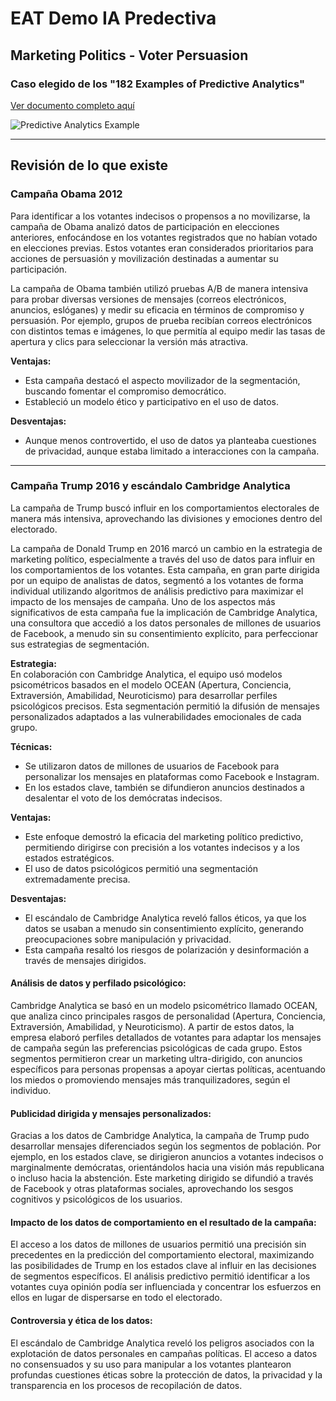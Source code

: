 # EAT Demo IA Predectiva

## Marketing Politics - Voter Persuasion 

### Caso elegido de los "182 Examples of Predictive Analytics" 
[Ver documento completo aquí](https://1drv.ms/b/s!AtNNGt4B6rm7gtZHJJy5f4p1Il9OjQ?e=v1bmu3)

![Predictive Analytics Example](<img width="409" alt="Capture d’écran 2024-11-06 à 08 58 13" src="https://github.com/user-attachments/assets/8b384356-2fce-4738-85d1-6dcbc8639590">
)

---

## Revisión de lo que existe

### Campaña Obama 2012
Para identificar a los votantes indecisos o propensos a no movilizarse, la campaña de Obama analizó datos de participación en elecciones anteriores, enfocándose en los votantes registrados que no habían votado en elecciones previas. Estos votantes eran considerados prioritarios para acciones de persuasión y movilización destinadas a aumentar su participación.

La campaña de Obama también utilizó pruebas A/B de manera intensiva para probar diversas versiones de mensajes (correos electrónicos, anuncios, eslóganes) y medir su eficacia en términos de compromiso y persuasión. Por ejemplo, grupos de prueba recibían correos electrónicos con distintos temas e imágenes, lo que permitía al equipo medir las tasas de apertura y clics para seleccionar la versión más atractiva.

**Ventajas:**  
- Esta campaña destacó el aspecto movilizador de la segmentación, buscando fomentar el compromiso democrático.  
- Estableció un modelo ético y participativo en el uso de datos.  

**Desventajas:**  
- Aunque menos controvertido, el uso de datos ya planteaba cuestiones de privacidad, aunque estaba limitado a interacciones con la campaña.

---

### Campaña Trump 2016 y escándalo Cambridge Analytica
La campaña de Trump buscó influir en los comportamientos electorales de manera más intensiva, aprovechando las divisiones y emociones dentro del electorado.

La campaña de Donald Trump en 2016 marcó un cambio en la estrategia de marketing político, especialmente a través del uso de datos para influir en los comportamientos de los votantes. Esta campaña, en gran parte dirigida por un equipo de analistas de datos, segmentó a los votantes de forma individual utilizando algoritmos de análisis predictivo para maximizar el impacto de los mensajes de campaña. Uno de los aspectos más significativos de esta campaña fue la implicación de Cambridge Analytica, una consultora que accedió a los datos personales de millones de usuarios de Facebook, a menudo sin su consentimiento explícito, para perfeccionar sus estrategias de segmentación.

**Estrategia:**  
En colaboración con Cambridge Analytica, el equipo usó modelos psicométricos basados en el modelo OCEAN (Apertura, Conciencia, Extraversión, Amabilidad, Neuroticismo) para desarrollar perfiles psicológicos precisos. Esta segmentación permitió la difusión de mensajes personalizados adaptados a las vulnerabilidades emocionales de cada grupo.

**Técnicas:**  
- Se utilizaron datos de millones de usuarios de Facebook para personalizar los mensajes en plataformas como Facebook e Instagram.  
- En los estados clave, también se difundieron anuncios destinados a desalentar el voto de los demócratas indecisos.

**Ventajas:**  
- Este enfoque demostró la eficacia del marketing político predictivo, permitiendo dirigirse con precisión a los votantes indecisos y a los estados estratégicos.  
- El uso de datos psicológicos permitió una segmentación extremadamente precisa.

**Desventajas:**  
- El escándalo de Cambridge Analytica reveló fallos éticos, ya que los datos se usaban a menudo sin consentimiento explícito, generando preocupaciones sobre manipulación y privacidad.  
- Esta campaña resaltó los riesgos de polarización y desinformación a través de mensajes dirigidos.

#### Análisis de datos y perfilado psicológico:
Cambridge Analytica se basó en un modelo psicométrico llamado OCEAN, que analiza cinco principales rasgos de personalidad (Apertura, Conciencia, Extraversión, Amabilidad, y Neuroticismo). A partir de estos datos, la empresa elaboró perfiles detallados de votantes para adaptar los mensajes de campaña según las preferencias psicológicas de cada grupo. Estos segmentos permitieron crear un marketing ultra-dirigido, con anuncios específicos para personas propensas a apoyar ciertas políticas, acentuando los miedos o promoviendo mensajes más tranquilizadores, según el individuo.

#### Publicidad dirigida y mensajes personalizados:
Gracias a los datos de Cambridge Analytica, la campaña de Trump pudo desarrollar mensajes diferenciados según los segmentos de población. Por ejemplo, en los estados clave, se dirigieron anuncios a votantes indecisos o marginalmente demócratas, orientándolos hacia una visión más republicana o incluso hacia la abstención. Este marketing dirigido se difundió a través de Facebook y otras plataformas sociales, aprovechando los sesgos cognitivos y psicológicos de los usuarios.

#### Impacto de los datos de comportamiento en el resultado de la campaña:
El acceso a los datos de millones de usuarios permitió una precisión sin precedentes en la predicción del comportamiento electoral, maximizando las posibilidades de Trump en los estados clave al influir en las decisiones de segmentos específicos. El análisis predictivo permitió identificar a los votantes cuya opinión podía ser influenciada y concentrar los esfuerzos en ellos en lugar de dispersarse en todo el electorado.

#### Controversia y ética de los datos:
El escándalo de Cambridge Analytica reveló los peligros asociados con la explotación de datos personales en campañas políticas. El acceso a datos no consensuados y su uso para manipular a los votantes plantearon profundas cuestiones éticas sobre la protección de datos, la privacidad y la transparencia en los procesos de recopilación de datos.
